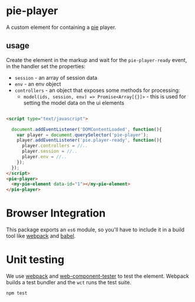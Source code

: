 # pie-player

A custom element for containing a [pie](http;//github.com/PieLabs) player.

## usage

Create the element in the markup and wait for the `pie-player-ready` event, in the handler set the properties:

* `session` - an array of session data
* `env` - an env object 
* `controllers` - an object that exposes some methods for processing: 
  * `model(ids, session, env) => Promise<Array[{}]>` - this is used for setting the model data on the ui elements

```html

<script type="text/javascript">

  document.addEventListener('DOMContentLoaded', function(){
    var player = document.querySelector('pie-player');
    player.addEventListener('pie.player-ready', function(){
      player.controllers = //..
      player.session = //..
      player.env = //..
    });
  });
</script>
<pie-player>
  <my-pie-element data-id="1"></my-pie-element>
</pie-player>
```

# Browser Integration

This package exports an `es6` module, so you'll have to include it in a build tool like [webpack](http://webpack.github.io) and [babel](http://babel.github.io).

# Unit testing

We use [webpack](http://webpack.github.io) and [web-component-tester](http://github.com/Polymer/web-component-tester) to test the element. Webpack builds a test bundler and the `wct` runs the test suite.

``` 
npm test
```
